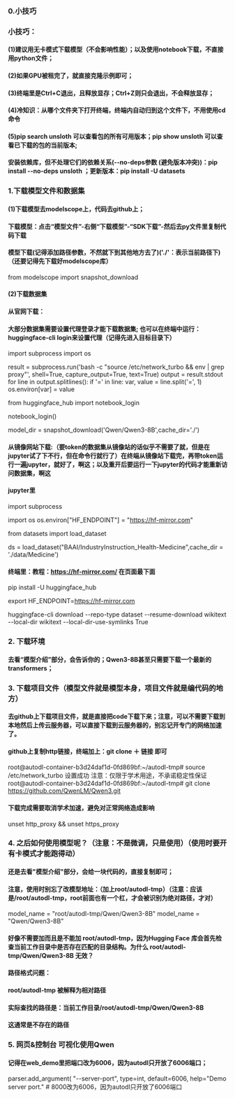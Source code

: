 ### 0.小技巧
### 小技巧：
#### (1)建议用无卡模式下载模型（不会影响性能）；以及使用notebook下载，不直接用python文件；
#### (2)如果GPU被租完了，就直接克隆示例即可；
#### (3)终端里是Ctrl+C退出，且释放显存；Ctrl+Z则只会退出，不会释放显存；
#### (4)冷知识：从哪个文件夹下打开终端，终端内自动归到这个文件下，不用使用cd命令
#### (5)pip search unsloth 可以查看包的所有可用版本；pip show unsloth 可以查看已下载的包的当前版本;
#### 安装依赖库，但不处理它们的依赖关系(--no-deps参数 (避免版本冲突))：pip install --no-deps unsloth ；更新版本：pip install -U datasets

### 1.下载模型文件和数据集
#### (1)下载模型去modelscope上，代码去github上；
#### 下载模型：点击“模型文件”-右侧“下载模型”-“SDK下载”-然后去py文件里复制代码下载
#### 模型下载(记得添加路径参数，不然就下到其他地方去了)('./'：表示当前路径下)（还要记得先下载好modelscope库）
from modelscope import snapshot_download

#### (2)下载数据集
#### 从官网下载：
#### 大部分数据集需要设置代理登录才能下载数据集;   也可以在终端中运行：huggingface-cli login来设置代理（记得先进入目标目录下）
import subprocess
import os

result = subprocess.run('bash -c "source /etc/network_turbo && env | grep proxy"', shell=True, capture_output=True, text=True)
output = result.stdout
for line in output.splitlines():
    if '=' in line:
        var, value = line.split('=', 1)
        os.environ[var] = value

from huggingface_hub import notebook_login

notebook_login()

model_dir = snapshot_download('Qwen/Qwen3-8B',cache_dir='./')


#### 从镜像网站下载:（要token的数据集从镜像站的话似乎不需要了就，但是在jupyter试了下不行，但在命令行就行了）在终端从镜像站下载完，再带token运行一遍jupyter，就好了，啊这；以及重开后要运行一下jupyter的代码才能重新访问数据集，啊这
#### jupyter里
import subprocess

import os
os.environ["HF_ENDPOINT"] = "https://hf-mirror.com"

from datasets import load_dataset

ds = load_dataset("BAAI/IndustryInstruction_Health-Medicine",cache_dir = './data/Medicine')

#### 终端里：教程：https://hf-mirror.com/ 在页面最下面

pip install -U huggingface_hub

export HF_ENDPOINT=https://hf-mirror.com

huggingface-cli download --repo-type dataset --resume-download wikitext --local-dir wikitext --local-dir-use-symlinks True

### 2. 下载环境
#### 去看“模型介绍”部分，会告诉你的；Qwen3-8B甚至只需要下载一个最新的transformers；

### 3. 下载项目文件（模型文件就是模型本身，项目文件就是编代码的地方）
#### 去github上下载项目文件，就是直接把code下载下来；注意，可以不需要下载到本地然后上传云服务器，可以直接下载到云服务器的，别忘记开专门的网络加速了。
#### github上复制http链接，终端加上：git clone ＋ 链接 即可
root@autodl-container-b3d24daf1d-0fd869bf:~/autodl-tmp# source /etc/network_turbo
设置成功
注意：仅限于学术用途，不承诺稳定性保证
root@autodl-container-b3d24daf1d-0fd869bf:~/autodl-tmp# git clone https://github.com/QwenLM/Qwen3.git

#### 下载完成需要取消学术加速，避免对正常网络造成影响
unset http_proxy && unset https_proxy

### 4. 之后如何使用模型呢？（注意：不是微调，只是使用）（使用时要开有卡模式才能跑得动）
#### 还是去看"模型介绍"部分，会给一块代码的，直接复制即可；
#### 注意，使用时别忘了改模型地址：（加上root/autodl-tmp）（注意：应该是/root/autodl-tmp，root前面也有一个杠，才会被识别为绝对路径，才对）
model_name = "root/autodl-tmp/Qwen/Qwen3-8B"
model_name = "Qwen/Qwen3-8B"  
#### 好像不需要加而且是不能加 root/autodl-tmp，因为Hugging Face 库会首先检查当前工作目录中是否存在匹配的目录结构。为什么 root/autodl-tmp/Qwen/Qwen3-8B 无效？
#### 路径格式问题：
#### root/autodl-tmp 被解释为相对路径
#### 实际查找的路径是：当前工作目录/root/autodl-tmp/Qwen/Qwen3-8B
#### 这通常是不存在的路径

### 5. 网页&控制台 可视化使用Qwen
#### 记得在web_demo里把端口改为6006，因为autodl只开放了6006端口；
parser.add_argument(
    "--server-port", type=int, default=6006, help="Demo server port."   # 8000改为6006，因为autodl只开放了6006端口
